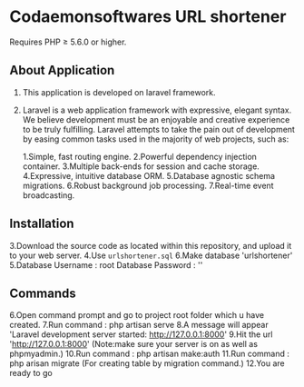 # Codaemonsoftwares URL shortener

Requires PHP ≥ 5.6.0 or higher.

## About Application

1. This application is developed on laravel framework.
2. Laravel is a web application framework with expressive, elegant syntax. We believe development must be an 	 enjoyable and creative experience to be truly fulfilling. Laravel attempts to take the pain out of development by easing common tasks used in the majority of web projects, such as:

	1.Simple, fast routing engine.
	2.Powerful dependency injection container.
	3.Multiple back-ends for session and cache storage.
	4.Expressive, intuitive database ORM.
	5.Database agnostic schema migrations.
	6.Robust background job processing.
	7.Real-time event broadcasting.

## Installation

3.Download the source code as located within this repository, and upload it to your web server.
4.Use `urlshortener.sql`
6.Make database 'urlshortener'
5.Database Username : root
  Database Password : ''

## Commands
  
6.Open command prompt and go to project root folder which u have created.
7.Run command : php artisan serve
8.A message will appear 'Laravel development server started: <http://127.0.0.1:8000>'
9.Hit the url 'http://127.0.0.1:8000' (Note:make sure your server is on as well as phpmyadmin.)
10.Run command : php artisan make:auth
11.Run command : php arisan migrate (For creating table by migration command.)
12.You are ready to go





